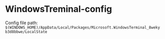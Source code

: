 # WindowsTreminal-config

Config file path:
`$(WINDOWS_HOME)/AppData/Local/Packages/Microsoft.WindowsTerminal_8wekyb3d8bbwe/LocalState`
